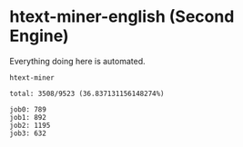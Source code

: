 # htext-miner-english (Second Engine)

Everything doing here is automated.

```
htext-miner

total: 3508/9523 (36.837131156148274%)

job0: 789
job1: 892
job2: 1195
job3: 632
```